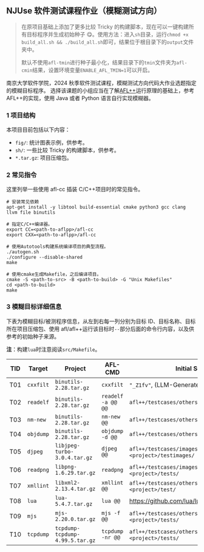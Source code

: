 ## NJUse 软件测试课程作业（模糊测试方向）

> 在原项目基础上添加了更多比较 Tricky 的构建脚本，现在可以一键构建所有目标程序并生成初始种子 😋。使用方法：进入`sh`目录，运行`chmod +x build_all.sh && ./build_all.sh`即可，结果位于根目录下的`output`文件夹中。
>
> 默认不使用`afl-tmin`进行种子最小化，结果目录下的`tmin`文件夹为`afl-cmin`结果，设置环境变量`ENABLE_AFL_TMIN=1`可以开启。

南京大学软件学院，2024 秋季软件测试课程，模糊测试方向代码大作业选题指定的模糊目标程序。
选择该课题的小组应当在了解[AFL++](https://github.com/AFLplusplus/AFLplusplus)运行原理的基础上，参考 AFL++的实现，使用 Java 或者 Python 语言自行实现模糊器。

### 1 项目结构

本项目目前包括以下内容：

- `fig/`: 统计图表示例，供参考。
- `sh/`: 一些比较 Tricky 的构建脚本，供参考。
- `*.tar.gz`: 项目压缩包。

### 2 常见指令

这里列举一些使用 afl-cc 插装 C/C++项目时的常见指令。

```shell
# 安装常见依赖
apt-get install -y libtool build-essential cmake python3 gcc clang llvm file binutils

# 指定C/C++编译器。
export CC=<path-to-aflpp>/afl-cc
export CXX=<path-to-aflpp>/afl-cc

# 使用Autotools构建系统编译项目的典型流程。
./autogen.sh
./configure --disable-shared
make

# 使用cmake生成Makefile，之后编译项目。
cmake -S <path-to-src> -B <path-to-build> -G "Unix Makefiles"
cd <path-to-build>
make
```

### 3 模糊目标详细信息

下表为模糊目标/被测程序信息，从左到右每一列分别为目标 ID、目标名称、目标所在项目压缩包、使用 afl/afl++运行该目标时`--`部分后面的命令行内容，以及供参考的初始种子来源。

**注**：构建`lua`时注意阅读`src/Makefile`。

| TID | Target    | Project                         | AFL-CMD            | Initial Seeds                                          |
| --- | --------- | ------------------------------- | ------------------ | ------------------------------------------------------ |
| T01 | `cxxfilt` | `binutils-2.28.tar.gz`          | `cxxfilt`          | `"_Z1fv"`, (LLM-Generate)                              |
| T02 | `readelf` | `binutils-2.28.tar.gz`          | `readelf -a @@ @@` | `afl++/testcases/others/elf/`                          |
| T03 | `nm-new`  | `binutils-2.28.tar.gz`          | `nm-new @@`        | `afl++/testcases/others/elf/`                          |
| T04 | `objdump` | `binutils-2.28.tar.gz`          | `objdump -d @@`    | `afl++/testcases/others/elf/`                          |
| T05 | `djpeg`   | `libjpeg-turbo-3.0.4.tar.gz`    | `djpeg @@`         | `afl++/testcases/images/jpeg`, `<project>/testimages/` |
| T06 | `readpng` | `libpng-1.6.29.tar.gz`          | `readpng`          | `afl++/testcases/images/png/`, `<project>/tests/`      |
| T07 | `xmllint` | `libxml2-2.13.4.tar.gz`         | `xmllint @@`       | `afl++/testcases/others/xml/`, `<project>/test/`       |
| T08 | `lua`     | `lua-5.4.7.tar.gz`              | `lua @@`           | https://github.com/lua/lua/tree/master/testes          |
| T09 | `mjs`     | `mjs-2.20.0.tar.gz`             | `mjs -f @@`        | `afl++/testcases/others/js/`, `<project>/tests/`       |
| T10 | `tcpdump` | `tcpdump-tcpdump-4.99.5.tar.gz` | `tcpdump -nr @@`   | `afl++/testcases/others/pcap/`, `<project>/tests/`     |
